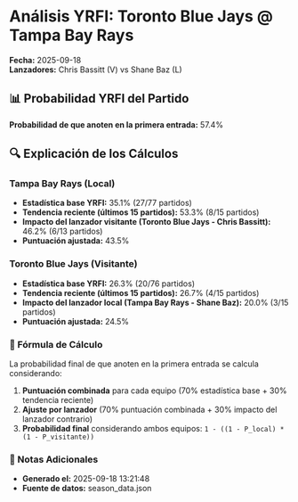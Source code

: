 # Análisis YRFI: Toronto Blue Jays @ Tampa Bay Rays

**Fecha:** 2025-09-18  
**Lanzadores:** Chris Bassitt (V) vs Shane Baz (L)

## 📊 Probabilidad YRFI del Partido

**Probabilidad de que anoten en la primera entrada:** 57.4%

## 🔍 Explicación de los Cálculos

### Tampa Bay Rays (Local)
- **Estadística base YRFI:** 35.1% (27/77 partidos)
- **Tendencia reciente (últimos 15 partidos):** 53.3% (8/15 partidos)
- **Impacto del lanzador visitante (Toronto Blue Jays - Chris Bassitt):** 46.2% (6/13 partidos)
- **Puntuación ajustada:** 43.5%

### Toronto Blue Jays (Visitante)
- **Estadística base YRFI:** 26.3% (20/76 partidos)
- **Tendencia reciente (últimos 15 partidos):** 26.7% (4/15 partidos)
- **Impacto del lanzador local (Tampa Bay Rays - Shane Baz):** 20.0% (3/15 partidos)
- **Puntuación ajustada:** 24.5%

### 📝 Fórmula de Cálculo

La probabilidad final de que anoten en la primera entrada se calcula considerando:
1. **Puntuación combinada** para cada equipo (70% estadística base + 30% tendencia reciente)
2. **Ajuste por lanzador** (70% puntuación combinada + 30% impacto del lanzador contrario)
3. **Probabilidad final** considerando ambos equipos: `1 - ((1 - P_local) * (1 - P_visitante))`

### 📌 Notas Adicionales

- **Generado el:** 2025-09-18 13:21:48
- **Fuente de datos:** season_data.json
